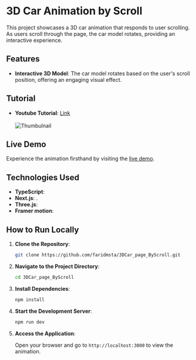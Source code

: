 # 3D Car Animation by Scroll

This project showcases a 3D car animation that responds to user scrolling. As users scroll through the page, the car model rotates, providing an interactive experience.

## Features

- **Interactive 3D Model**: The car model rotates based on the user's scroll position, offering an engaging visual effect.

## Tutorial
- **Youtube Tutorial**: [Link](https://www.youtube.com/watch?v=zdhl0FlJpFM) <br/> <br/>
![Thumbulnail](https://i.ytimg.com/vi/zdhl0FlJpFM/hqdefault.jpg?sqp=-oaymwEnCNACELwBSFryq4qpAxkIARUAAIhCGAHYAQHiAQoIGBACGAY4AUAB&rs=AOn4CLAi41YK8Bsz9v3c8vlOj9p2ENGUZw)


## Live Demo

Experience the animation firsthand by visiting the [live demo](https://nissansilvia.vercel.app/).

## Technologies Used

- **TypeScript**: 
- **Next.js**: .
- **Three.js**:
- **Framer motion**:

## How to Run Locally

1. **Clone the Repository**:

   ```bash
   git clone https://github.com/faridmsta/3DCar_page_ByScroll.git
   ```


2. **Navigate to the Project Directory**:

   ```bash
   cd 3DCar_page_ByScroll
   ```


3. **Install Dependencies**:

   ```bash
   npm install
   ```


4. **Start the Development Server**:

   ```bash
   npm run dev
   ```


5. **Access the Application**:

   Open your browser and go to `http://localhost:3000` to view the animation.

